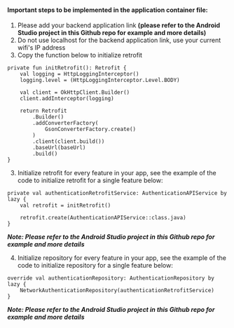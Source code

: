 #### Important steps to be implemented in the application container file:
1. Please add your backend application link **(please refer to the Android Studio project in this Github repo for example and more details)**
2. Do not use localhost for the backend application link, use your current wifi's IP address
3. Copy the function below to initialize retrofit 
```
private fun initRetrofit(): Retrofit {  
    val logging = HttpLoggingInterceptor()  
    logging.level = (HttpLoggingInterceptor.Level.BODY)  
  
    val client = OkHttpClient.Builder()  
    client.addInterceptor(logging)  
  
    return Retrofit  
        .Builder()  
        .addConverterFactory(  
            GsonConverterFactory.create()  
        )  
        .client(client.build())  
        .baseUrl(baseUrl)  
        .build()  
}
```
3. Initialize retrofit for every feature in your app, see the example of the code to initialize retrofit for a single feature below:
```
private val authenticationRetrofitService: AuthenticationAPIService by lazy {  
    val retrofit = initRetrofit()  
  
    retrofit.create(AuthenticationAPIService::class.java)  
}
```
***Note: Please refer to the Android Studio project in this Github repo for example and more details***

4. Initialize repository for every feature in your app, see the example of the code to initialize repository for a single feature below:
```
override val authenticationRepository: AuthenticationRepository by lazy {  
    NetworkAuthenticationRepository(authenticationRetrofitService)  
}
```
***Note: Please refer to the Android Studio project in this Github repo for example and more details***